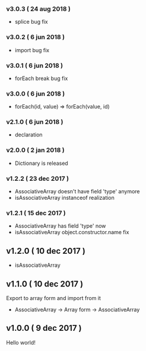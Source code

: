 ### v3.0.3 ( 24 aug 2018 )
* splice bug fix

### v3.0.2 ( 6 jun 2018 )
* import bug fix

### v3.0.1 ( 6 jun 2018 )
* forEach break bug fix

### v3.0.0 ( 6 jun 2018 )
* forEach(id, value) => forEach(value, id)

### v2.1.0 ( 6 jun 2018 )
* declaration

### v2.0.0 ( 2 jan 2018 )
* Dictionary<T> is released

### v1.2.2 ( 23 dec 2017 )
* AssociativeArray doesn't have field 'type' anymore
* isAssociativeArray instanceof realization

### v1.2.1 ( 15 dec 2017 )
* AssociativeArray has field 'type' now
* isAssociativeArray object.constructor.name fix

## v1.2.0 ( 10 dec 2017 )
* isAssociativeArray

## v1.1.0 ( 10 dec 2017 )
Export to array form and import from it
* AssociativeArray -> Array form -> AssociativeArray

## v1.0.0 ( 9 dec 2017 )
Hello world!
